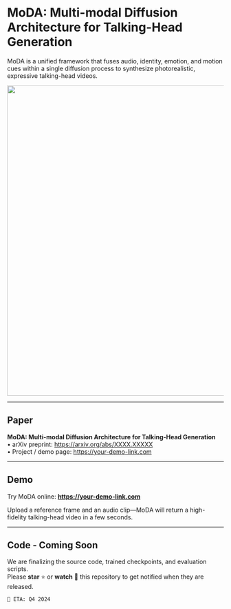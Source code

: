 # MoDA: Multi-modal Diffusion Architecture for Talking-Head Generation

MoDA is a unified framework that fuses audio, identity, emotion, and motion cues within a single diffusion process to synthesize photorealistic, expressive talking-head videos.

<p align="center">
  <img src="assets/moda_teaser.gif" width="720">
</p>

---

## Paper
**MoDA: Multi-modal Diffusion Architecture for Talking-Head Generation**  
• arXiv preprint: <https://arxiv.org/abs/XXXX.XXXXX>  
• Project / demo page: <https://your-demo-link.com>

---

## Demo

Try MoDA online: **<https://your-demo-link.com>**

Upload a reference frame and an audio clip—MoDA will return a high-fidelity talking-head video in a few seconds.

---

## Code ‑ Coming Soon

We are finalizing the source code, trained checkpoints, and evaluation scripts.  
Please **star** ⭐ or **watch** 🔔 this repository to get notified when they are released.

```text
📅 ETA: Q4 2024
